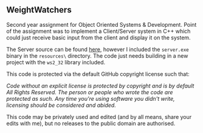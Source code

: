 WeightWatchers
--------------

Second year assignment for Object Oriented Systems &amp; Development. Point of the assignment was to implement a Client/Server system in C++ which could just receive basic input from the client and display it on the system.

The Server source can be found [here](https://gist.github.com/ZackehSoul/5126145), however I included the `server.exe` binary in the `resources\` directory. The code just needs building in a new project with the `ws2_32` library included.

This code is protected via the default GitHub copyright license such that:

<i>Code without an explicit license is protected by copyright and is by default All Rights Reserved. The person or people who wrote the code are protected as such. Any time you're using software you didn't write, licensing should be considered and abided.</i>

This code may be privately used and edited (and by all means, share your edits with me), but no releases to the public domain are authorised.
